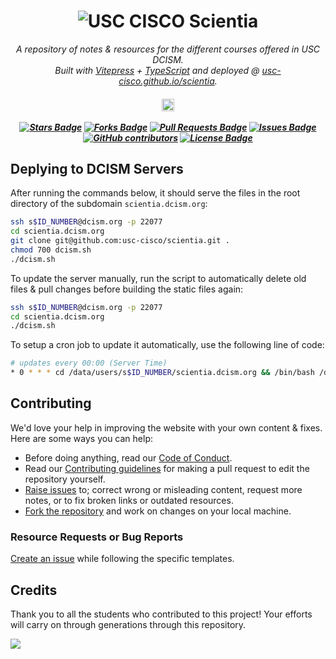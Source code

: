 <h1 align="center">
    <img alt="USC CISCO Scientia" src="./assets/demo.gif"> </img>
</h1>

<p align="center">
  <i>A repository of notes & resources for the different courses offered in USC DCISM.</i><br>
  <i>Built with <a href="https://vitepress.dev/">Vitepress</a> + <a href="https://www.typescriptlang.org/">TypeScript</a> and deployed  @ <a href="usc-cisco.github.io/scientia/">usc-cisco.github.io/scientia</a>.</i>
</p>

<h5 align="center">
  <a href="https://github.com/usc-cisco/scientia/deployments">
    <img src="https://github.com/usc-cisco/scientia/actions/workflows/deploy.yml/badge.svg" alt="deployment status" style="height: 20px;">
  </a>
  <br>
  <br>
  <a href="https://github.com/usc-cisco/scientia/stargazers"><img src="https://img.shields.io/github/stars/usc-cisco/scientia" alt="Stars Badge"/></a>
  <a href="https://github.com/usc-cisco/scientia/network/members"><img src="https://img.shields.io/github/forks/usc-cisco/scientia" alt="Forks Badge"/></a>
  <a href="https://github.com/usc-cisco/scientia/pulls"><img src="https://img.shields.io/github/issues-pr/usc-cisco/scientia" alt="Pull Requests Badge"/></a>
  <a href="https://github.com/usc-cisco/scientia/issues"><img src="https://img.shields.io/github/issues/usc-cisco/scientia" alt="Issues Badge"/></a>
  <a href="https://github.com/usc-cisco/scientia/graphs/contributors"><img alt="GitHub contributors" src="https://img.shields.io/github/contributors/usc-cisco/scientia?color=2b9348"></a>
  <a href="https://github.com/usc-cisco/scientia/blob/master/LICENSE"><img src="https://img.shields.io/github/license/usc-cisco/scientia?color=2b9348" alt="License Badge"/></a>
</h5>

## Deplying to DCISM Servers

After running the commands below, it should serve the files in the root directory of the subdomain `scientia.dcism.org`:

```bash
ssh s$ID_NUMBER@dcism.org -p 22077
cd scientia.dcism.org
git clone git@github.com:usc-cisco/scientia.git .
chmod 700 dcism.sh
./dcism.sh
```

To update the server manually, run the script to automatically delete old files & pull changes before building the static files again:

```bash
ssh s$ID_NUMBER@dcism.org -p 22077
cd scientia.dcism.org
./dcism.sh
```

To setup a cron job to update it automatically, use the following line of code:

```bash
# updates every 00:00 (Server Time)
* 0 * * * cd /data/users/s$ID_NUMBER/scientia.dcism.org && /bin/bash /data/users/s$ID_NUMBER/scientia.dcism.org/dcism.sh
```

## Contributing

We'd love your help in improving the website with your own content & fixes. Here are some ways you can help:

- Before doing anything, read our [Code of Conduct](https://github.com/usc-cisco/scientia/blob/main/.github/CODE_OF_CONDUCT.md).
- Read our [Contributing guidelines](https://github.com/usc-cisco/scientia/blob/main/.github/CONTRIBUTING.md) for making a pull request to edit the repository yourself.
- [Raise issues](https://github.com/usc-cisco/scientia/issues/new/choose) to; correct wrong or misleading content, request more notes, or to fix broken links or outdated resources.
- [Fork the repository](https://github.com/usc-cisco/scientia/fork) and work on changes on your local machine.

### Resource Requests or Bug Reports

[Create an issue](https://github.com/usc-cisco/scientia/issues/new/choose) while following the specific templates.

## Credits

Thank you to all the students who contributed to this project! Your efforts will carry on through generations through this repository.

<a href="https://github.com/usc-cisco/scientia/graphs/contributors">
  <img src="https://contrib.rocks/image?repo=usc-cisco/scientia" />
</a>
